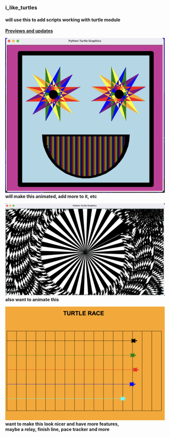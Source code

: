 ### i_like_turtles  

#### will use this to add scripts working with turtle module  

<ins>**Previews and updates**</ins>  

![art](starry_eyed.png)  
**will make this animated, add more to it, etc** 

![art](turtle_design.png)  
**also want to animate this**  

![race](turtle_race.png)  
**want to make this look nicer and have more features,  
maybe a relay, finish line, pace tracker and more**
